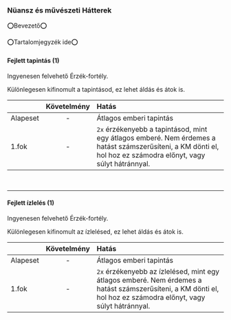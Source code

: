 ### Nüansz és művészeti Hátterek

<!-- tag: nuansz__hatter -->

⭕Bevezető⭕

⭕Tartalomjegyzék ide⭕


#### Fejlett tapintás (1)

<!-- tag: nuansz__hatter -->

Ingyenesen felvehető Érzék-fortély.

Különlegesen kifinomult a tapintásod, ez lehet áldás és átok is.

| |  Követelmény | Hatás  |
| :----------- | :-----------: | :----------- |
| Alapeset| - | Átlagos emberi tapintás |
| 1.fok | - | `2x` érzékenyebb a tapintásod, mint egy átlagos emberé. Nem érdemes a hatást számszerűsíteni, a KM dönti el, hol hoz ez számodra előnyt, vagy súlyt hátránnyal. |

<br />

---
#### Fejlett ízlelés (1)

<!-- tag: erzekfortely -->

Ingyenesen felvehető Érzék-fortély.

Különlegesen kifinomult az ízlelésed, ez lehet áldás és átok is.

| |  Követelmény | Hatás  |
| :----------- | :-----------: | :----------- |
| Alapeset| - | Átlagos emberi tapintás |
| 1.fok | - | `2x` érzékenyebb az ízlelésed, mint egy átlagos emberé. Nem érdemes a hatást számszerűsíteni, a KM dönti el, hol hoz ez számodra előnyt, vagy súlyt hátránnyal. |

<br />